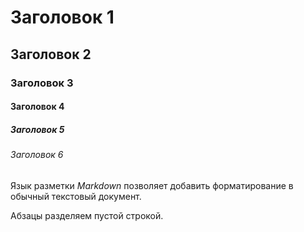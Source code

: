 # Заголовок 1
## Заголовок 2
### Заголовок 3
#### Заголовок 4
##### Заголовок 5
###### Заголовок 6

Язык разметки *Markdown* позволяет 
добавить форматирование 
в обычный текстовый документ.

Абзацы 
разделяем
пустой строкой.